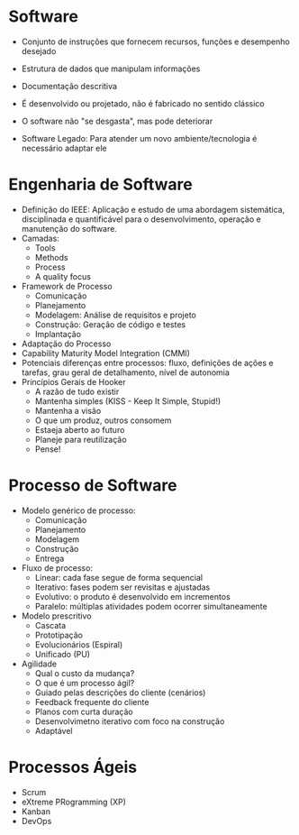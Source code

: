 # Software
  - Conjunto de instruções que fornecem recursos, funções e desempenho desejado
  - Estrutura de dados que manipulam informações
  - Documentação descritiva
  - É desenvolvido ou projetado, não é fabricado no sentido clássico
  - O software não "se desgasta", mas pode deteriorar

  - Software Legado: Para atender um novo ambiente/tecnologia é necessário adaptar ele
  
# Engenharia de Software
  - Definição do IEEE: Aplicação e estudo de uma abordagem sistemática, disciplinada e quantificável para o desenvolvimento, operação e manutenção do software.
  - Camadas:
    - Tools
    - Methods
    - Process
    - A quality focus
  - Framework de Processo
    - Comunicação
    - Planejamento
    - Modelagem: Análise de requisitos e projeto
    - Construção: Geração de código e testes
    - Implantação
  - Adaptação do Processo
  - Capability Maturity Model Integration (CMMI)
  - Potenciais diferenças entre processos: fluxo, definições de ações e tarefas, grau geral de detalhamento, nível de autonomia
  - Princípios Gerais de Hooker
    - A razão de tudo existir
    - Mantenha simples (KISS - Keep It Simple, Stupid!)
    - Mantenha a visão
    - O que um produz, outros consomem
    - Estaeja aberto ao futuro
    - Planeje para reutilização
    - Pense!

# Processo de Software
  - Modelo genérico de processo:
    - Comunicação
    - Planejamento
    - Modelagem
    - Construção
    - Entrega
  - Fluxo de processo:
    - Linear: cada fase segue de forma sequencial
    - Iterativo: fases podem ser revisitas e ajustadas
    - Evolutivo: o produto é desenvolvido em incrementos
    - Paralelo: múltiplas atividades podem ocorrer simultaneamente
  - Modelo prescritivo
    - Cascata
    - Prototipação
    - Evolucionários (Espiral)
    - Unificado (PU)
  - Agilidade 
    -  Qual o custo da mudança?
    -  O que é um processo ágil?
      -  Guiado pelas descrições do cliente (cenários)
      -  Feedback frequente do cliente
      -  Planos com curta duração
      -  Desenvolvimetno iterativo com foco na construção
      -  Adaptável
   
  # Processos Ágeis
  - Scrum
  - eXtreme PRogramming (XP)
  - Kanban
  - DevOps
